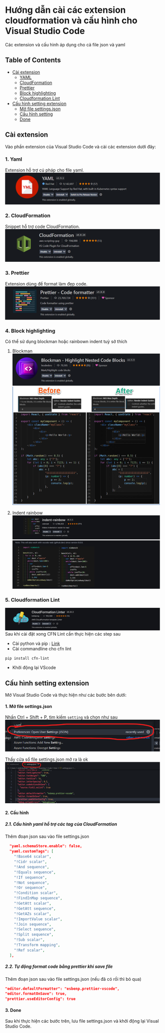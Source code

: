 # Hướng dẫn cài các extension cloudformation và cấu hình cho Visual Studio Code

Các extension và cấu hình áp dụng cho cả file json và yaml

## Table of Contents

- [Cài extension](#cài-extension)
  - [YAML](#1-yaml)
  - [CloudFormation](#2-cloudformation)
  - [Prettier](#3-prettier)
  - [Block highlighting](#4-block-highlighting)
  - [Cloudformation Lint](#5-cloudformation-lint)
- [Cấu hình setting extension](#cấu-hình-setting-extension)
  - [Mở file settings.json](#1-mở-file-settingjson)
  - [Cấu hình setting](#2-cấu-hình)
  - [Done](#3-done)

## Cài extension

Vào phần extension của Visual Studio Code và cài các extension dưới đây:

### 1. Yaml

Extension hỗ trợ cú pháp cho file yaml.
![](img/yaml.png)

### 2. CloudFormation

Snippet hỗ trợ code CloudFormation.
![](img/cfn.png)

### 3. Prettier

Extension dùng để format làm đẹp code.
![](img/prettier.png)

### 4. Block highlighting

Có thể sử dụng blockman hoặc rainbown indent tuỳ sở thích

1. Blockman
   ![](img/blockman.png)
   ![](img/blockman-2.png)

2. Indent rainbow
   ![](img/rainbow.png)
   ![](img/rainbow-2.png)

### 5. Cloudformation Lint

![](img/cfnlint.png)
Sau khi cài đặt xong CFN Lint cần thực hiện các step sau

- Cài python và pip : [Link](https://www.python.org/)
- Cài commandline cho cfn lint

```shell
pip install cfn-lint
```

- Khởi động lại VScode

## Cấu hình setting extension

Mở Visual Studio Code và thực hiện như các bước bên dưới:

#### 1. Mở file settings.json

Nhấn Ctrl + Shift + P, tìm kiếm `setting` và chọn như sau
![](img/settingjson.png)

Thấy cửa sổ file settings.json mở ra là ok
![](img/settingfile.png)

#### 2. Cấu hình

##### 2.1. Cấu hình yaml hỗ trợ các tag của CloudFormation

Thêm đoạn json sau vào file settings.json

```json
  "yaml.schemaStore.enable": false,
  "yaml.customTags": [
    "!Base64 scalar",
    "!Cidr scalar",
    "!And sequence",
    "!Equals sequence",
    "!If sequence",
    "!Not sequence",
    "!Or sequence",
    "!Condition scalar",
    "!FindInMap sequence",
    "!GetAtt scalar",
    "!GetAtt sequence",
    "!GetAZs scalar",
    "!ImportValue scalar",
    "!Join sequence",
    "!Select sequence",
    "!Split sequence",
    "!Sub scalar",
    "!Transform mapping",
    "!Ref scalar",
  ],
```

##### 2.2. Tự động format code bằng prettier khi save file

Thêm đoạn json sau vào file settings.json (nếu đã có rồi thì bỏ qua)

```json
"editor.defaultFormatter": "esbenp.prettier-vscode",
"editor.formatOnSave": true,
"prettier.useEditorConfig": true
```

#### 3. Done

Sau khi thực hiện các bước trên, lưu file settings.json và khởi động lại Visual Studio Code.

